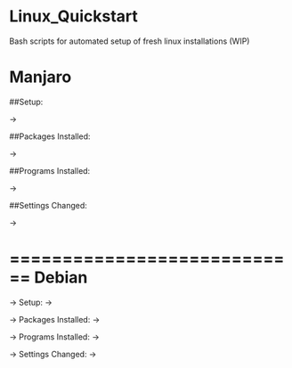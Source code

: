 # Linux_Quickstart
Bash scripts for automated setup of fresh linux installations (WIP)

# Manjaro
##Setup:

->

##Packages Installed:

-> 

##Programs Installed:

-> 

##Settings Changed:

->

============================
          Debian
============================
  -> Setup:
    ->

  -> Packages Installed:
    -> 

  -> Programs Installed:
    -> 

  -> Settings Changed:
    ->
